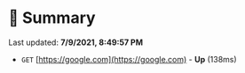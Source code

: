 # 📖 Summary
Last updated: **7/9/2021, 8:49:57 PM**

- `GET` [https://google.com](https://google.com) - **Up** (138ms)
